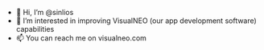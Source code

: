 - 👋 Hi, I’m @sinlios
- 👀 I’m interested in improving VisualNEO (our app development software) capabilities
- 📫 You can reach me on visualneo.com

<!---
sinlios/sinlios is a ✨ special ✨ repository because its `README.md` (this file) appears on your GitHub profile.
You can click the Preview link to take a look at your changes.
--->

